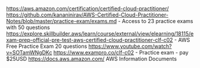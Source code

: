https://aws.amazon.com/certification/certified-cloud-practitioner/ 
https://github.com/kananinirav/AWS-Certified-Cloud-Practitioner-Notes/blob/master/practice-exam/exams.md - Access to 23 practice exams with 50 questions
https://explore.skillbuilder.aws/learn/course/external/view/elearning/18115/exam-prep-official-pre-test-aws-certified-cloud-practitioner-clf-c02 - AWS Free Practice Exam 20 questions
https://www.youtube.com/watch?v=SOTamWNgDKc 
https://www.exampro.co/clf-c02 - Practice exam - pay $25USD
https://docs.aws.amazon.com/ AWS Information Documents
